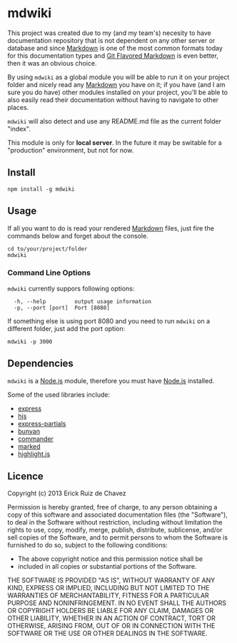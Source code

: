 # mdwiki

This project was created due to my (and my team's) necesity to have documentation repository that is not dependent on any other server or database and since [Markdown](http://daringfireball.net/projects/markdown/) is one of the most common formats today for this documentation types and [Git Flavored Markdown](http://github.github.com/github-flavored-markdown/) is even better, then it was an obvious choice.

By using ```mdwiki``` as a global module you will be able to run it on your project folder and nicely read any [Markdown](http://daringfireball.net/projects/markdown/) you have on it; if you have (and I am sure you do have) other modules installed on your project, you'll be able to also easily read their documentation without having to navigate to other places.

```mdwiki``` will also detect and use any README.md file as the current folder "index".

This module is only for **local server**. In the future it may be switable for a "production" environment, but not for now.

## Install

```npm install -g mdwiki```

## Usage

If all you want to do is read your rendered [Markdown](http://daringfireball.net/projects/markdown/) files, just fire the commands below and forget about the console.

```
cd to/your/project/folder
mdwiki
```

### Command Line Options

```mdwiki``` currently suppors following options:

```
  -h, --help         output usage information
  -p, --port [port]  Port [8080]
```

If something else is using port 8080 and you need to run ```mdwiki``` on a different folder, just add the port option:

```
mdwiki -p 3000
```

## Dependencies

```mdwiki``` is a [Node.js](http://nodejs.org/) module, therefore you must have [Node.js](http://nodejs.org/) installed.

Some of the used libraries include:

- [express](https://github.com/visionmedia/express)
- [hjs](https://github.com/nullfirm/hjs.git)
- [express-partials](https://github.com/publicclass/express-partials)
- [bunyan](https://github.com/trentm/node-bunyan)
- [commander](https://github.com/visionmedia/commander.js)
- [marked](https://github.com/chjj/marked)
- [highlight.js](https://github.com/isagalaev/highlight.js)

## Licence

Copyright (c) 2013 Erick Ruiz de Chavez

Permission is hereby granted, free of charge, to any person obtaining a copy of this software and associated documentation files (the "Software"), to deal in the Software without restriction, including without limitation the rights to use, copy, modify, merge, publish, distribute, sublicense, and/or sell copies of the Software, and to permit persons to whom the Software is furnished to do so, subject to the following conditions:

- The above copyright notice and this permission notice shall be
- included in all copies or substantial portions of the Software.

THE SOFTWARE IS PROVIDED "AS IS", WITHOUT WARRANTY OF ANY KIND, EXPRESS OR IMPLIED, INCLUDING BUT NOT LIMITED TO THE WARRANTIES OF MERCHANTABILITY, FITNESS FOR A PARTICULAR PURPOSE AND NONINFRINGEMENT. IN NO EVENT SHALL THE AUTHORS OR COPYRIGHT HOLDERS BE LIABLE FOR ANY CLAIM, DAMAGES OR OTHER LIABILITY, WHETHER IN AN ACTION OF CONTRACT, TORT OR OTHERWISE, ARISING FROM, OUT OF OR IN CONNECTION WITH THE SOFTWARE OR THE USE OR OTHER DEALINGS IN THE SOFTWARE.